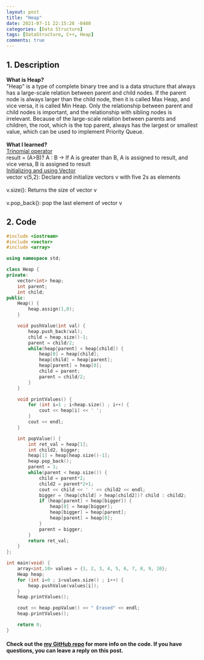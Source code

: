 ```yaml
---
layout: post
title: "Heap"
date: 2021-07-11 22:15:28 -0400
categories: [Data Structure]
tags: [DataStructure, C++, Heap]
comments: true
---
```


## 1. Description
**What is Heap?**  
"Heap" is a type of complete binary tree and is a data structure that always has a large-scale relation between parent and child nodes. If the parent node is always larger than the child node, then it is called Max Heap, and vice versa, it is called Min Heap. Only the relationship between parent and child nodes is important, and the relationship with sibling nodes is irrelevant. Because of the large-scale relation between parents and children, the root, which is the top parent, always has the largest or smallest value, which can be used to implement Priority Queue.<br/>  
**What I learned?**  
<U>Trinomial operator</U>  
result = (A>B)? A : B -> If A is greater than B, A is assigned to result, and vice versa, B is assigned to result  
<U>Initializing and using Vector</U>   
vector<int> v(5,2): Declare and initialize vectors v with five 2s as elements<br/>   
v.size(): Returns the size of vector v<br/>  
v.pop_back(): pop the last element of vector v

## 2. Code
```cpp
#include <iostream>
#include <vector>
#include <array>

using namespace std;

class Heap {
private:
    vector<int> heap;
    int parent;
    int child;
public:
    Heap() {
        heap.assign(1,0);
    }

    void pushValue(int val) {
        heap.push_back(val);
        child = heap.size()-1;
        parent = child/2;
        while(heap[parent] < heap[child]) {
            heap[0] = heap[child];
            heap[child] = heap[parent];
            heap[parent] = heap[0];
            child = parent;
            parent = child/2;
        }
    }

    void printValues() {
        for (int i=1 ; i<heap.size() ; i++) {
            cout << heap[i] << ' ';
        }
        cout << endl;
    }

    int popValue() {
        int ret_val = heap[1];
        int child2, bigger;
        heap[1] = heap[heap.size()-1];
        heap.pop_back();
        parent = 1;
        while(parent < heap.size()) {
            child = parent*2;
            child2 = parent*2+1;
            cout << child << ' ' << child2 << endl;
            bigger = (heap[child] > heap[child2])? child : child2;
            if (heap[parent] < heap[bigger]) {
                heap[0] = heap[bigger];
                heap[bigger] = heap[parent];
                heap[parent] = heap[0];
            }
            parent = bigger;
        }
        return ret_val;
    }
};

int main(void) {
    array<int,10> values = {1, 2, 3, 4, 5, 6, 7, 8, 9, 10};
    Heap heap;
    for (int i=0 ; i<values.size() ; i++) {
        heap.pushValue(values[i]);
    }
    heap.printValues();

    cout << heap.popValue() << " Erased" << endl;
    heap.printValues();

    return 0;
}
```

#### Check out the [my GitHub repo][hyuk-gh] for more info on the code. If you have questions, you can leave a reply on this post.
[hyuk-gh]:   https://github.com/dlgur1994/Algorithms/tree/master/DataStructure
